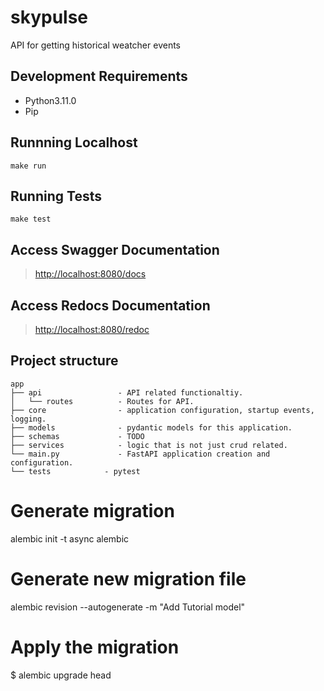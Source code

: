 # skypulse

API for getting historical weatcher events

## Development Requirements

- Python3.11.0
- Pip


## Runnning Localhost

`make run`

## Running Tests

`make test`

## Access Swagger Documentation

> <http://localhost:8080/docs>

## Access Redocs Documentation

> <http://localhost:8080/redoc>

## Project structure
    app
    ├── api                 - API related functionaltiy.
    │   └── routes          - Routes for API.
    ├── core                - application configuration, startup events, logging.
    ├── models              - pydantic models for this application.
    ├── schemas             - TODO
    ├── services            - logic that is not just crud related.
    └── main.py             - FastAPI application creation and configuration.
    └── tests            - pytest


# Generate migration
alembic init -t async alembic

# Generate new migration file
alembic revision --autogenerate -m "Add Tutorial model"

# Apply the migration
$ alembic upgrade head


